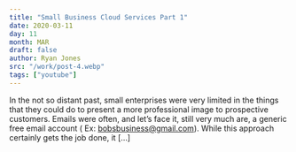 ```yaml
---
title: "Small Business Cloud Services Part 1"
date: 2020-03-11
day: 11
month: MAR
draft: false
author: Ryan Jones
src: "/work/post-4.webp"
tags: ["youtube"]
---
```


In the not so distant past, small enterprises were very limited in the things that they could do to present a more professional image to prospective customers. Emails were often, and let’s face it, still very much are, a generic free email account ( Ex: bobsbusiness@gmail.com). While this approach certainly gets the job done, it […]